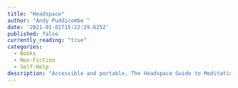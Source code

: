 ```yaml
---
title: "Headspace"
author: "Andy Puddicombe "
date: '2021-01-01T15:22:29.625Z'
published: false
currently_reading: "true"
categories:
  - Books
  - Non-Fiction
  - Self-Help
description: "Accessible and portable, The Headspace Guide to Meditation and Mindfulness offers simple but powerful meditation techniques that positively impact every area of physical and mental health: from productivity and focus, to stress and anxiety relief, sleep, weight-loss, personal relationships...the benefits are limitless. The result? More headspace, less stress. Andy brings this ancient practice into the modern world, tailor made for the most time starved among us."
---
```



